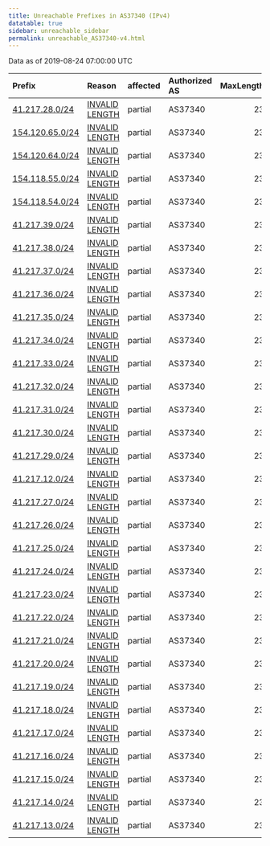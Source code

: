 ```yaml
---
title: Unreachable Prefixes in AS37340 (IPv4)
datatable: true
sidebar: unreachable_sidebar
permalink: unreachable_AS37340-v4.html
---
```


Data as of 2019-08-24 07:00:00 UTC


<div class="datatable-begin"></div>

| Prefix                                                   | Reason                                                                                                    | affected   | Authorized AS   |   MaxLength | Anchor                                           |   unreachable /24s |
|:---------------------------------------------------------|:----------------------------------------------------------------------------------------------------------|:-----------|:----------------|------------:|:-------------------------------------------------|-------------------:|
| [41.217.28.0/24](https://stat.ripe.net/41.217.28.0/24)   | [INVALID LENGTH](https://rpki-validator.ripe.net/announcement-preview?asn=AS37340&prefix=41.217.28.0/24)  | partial    | AS37340         |          23 | [AfriNIC](unreachable_AfriNIC_RPKI_Root-v4.html) |                  1 |
| [154.120.65.0/24](https://stat.ripe.net/154.120.65.0/24) | [INVALID LENGTH](https://rpki-validator.ripe.net/announcement-preview?asn=AS37340&prefix=154.120.65.0/24) | partial    | AS37340         |          23 | [AfriNIC](unreachable_AfriNIC_RPKI_Root-v4.html) |                  1 |
| [154.120.64.0/24](https://stat.ripe.net/154.120.64.0/24) | [INVALID LENGTH](https://rpki-validator.ripe.net/announcement-preview?asn=AS37340&prefix=154.120.64.0/24) | partial    | AS37340         |          23 | [AfriNIC](unreachable_AfriNIC_RPKI_Root-v4.html) |                  1 |
| [154.118.55.0/24](https://stat.ripe.net/154.118.55.0/24) | [INVALID LENGTH](https://rpki-validator.ripe.net/announcement-preview?asn=AS37340&prefix=154.118.55.0/24) | partial    | AS37340         |          23 | [AfriNIC](unreachable_AfriNIC_RPKI_Root-v4.html) |                  1 |
| [154.118.54.0/24](https://stat.ripe.net/154.118.54.0/24) | [INVALID LENGTH](https://rpki-validator.ripe.net/announcement-preview?asn=AS37340&prefix=154.118.54.0/24) | partial    | AS37340         |          23 | [AfriNIC](unreachable_AfriNIC_RPKI_Root-v4.html) |                  1 |
| [41.217.39.0/24](https://stat.ripe.net/41.217.39.0/24)   | [INVALID LENGTH](https://rpki-validator.ripe.net/announcement-preview?asn=AS37340&prefix=41.217.39.0/24)  | partial    | AS37340         |          23 | [AfriNIC](unreachable_AfriNIC_RPKI_Root-v4.html) |                  1 |
| [41.217.38.0/24](https://stat.ripe.net/41.217.38.0/24)   | [INVALID LENGTH](https://rpki-validator.ripe.net/announcement-preview?asn=AS37340&prefix=41.217.38.0/24)  | partial    | AS37340         |          23 | [AfriNIC](unreachable_AfriNIC_RPKI_Root-v4.html) |                  1 |
| [41.217.37.0/24](https://stat.ripe.net/41.217.37.0/24)   | [INVALID LENGTH](https://rpki-validator.ripe.net/announcement-preview?asn=AS37340&prefix=41.217.37.0/24)  | partial    | AS37340         |          23 | [AfriNIC](unreachable_AfriNIC_RPKI_Root-v4.html) |                  1 |
| [41.217.36.0/24](https://stat.ripe.net/41.217.36.0/24)   | [INVALID LENGTH](https://rpki-validator.ripe.net/announcement-preview?asn=AS37340&prefix=41.217.36.0/24)  | partial    | AS37340         |          23 | [AfriNIC](unreachable_AfriNIC_RPKI_Root-v4.html) |                  1 |
| [41.217.35.0/24](https://stat.ripe.net/41.217.35.0/24)   | [INVALID LENGTH](https://rpki-validator.ripe.net/announcement-preview?asn=AS37340&prefix=41.217.35.0/24)  | partial    | AS37340         |          23 | [AfriNIC](unreachable_AfriNIC_RPKI_Root-v4.html) |                  1 |
| [41.217.34.0/24](https://stat.ripe.net/41.217.34.0/24)   | [INVALID LENGTH](https://rpki-validator.ripe.net/announcement-preview?asn=AS37340&prefix=41.217.34.0/24)  | partial    | AS37340         |          23 | [AfriNIC](unreachable_AfriNIC_RPKI_Root-v4.html) |                  1 |
| [41.217.33.0/24](https://stat.ripe.net/41.217.33.0/24)   | [INVALID LENGTH](https://rpki-validator.ripe.net/announcement-preview?asn=AS37340&prefix=41.217.33.0/24)  | partial    | AS37340         |          23 | [AfriNIC](unreachable_AfriNIC_RPKI_Root-v4.html) |                  1 |
| [41.217.32.0/24](https://stat.ripe.net/41.217.32.0/24)   | [INVALID LENGTH](https://rpki-validator.ripe.net/announcement-preview?asn=AS37340&prefix=41.217.32.0/24)  | partial    | AS37340         |          23 | [AfriNIC](unreachable_AfriNIC_RPKI_Root-v4.html) |                  1 |
| [41.217.31.0/24](https://stat.ripe.net/41.217.31.0/24)   | [INVALID LENGTH](https://rpki-validator.ripe.net/announcement-preview?asn=AS37340&prefix=41.217.31.0/24)  | partial    | AS37340         |          23 | [AfriNIC](unreachable_AfriNIC_RPKI_Root-v4.html) |                  1 |
| [41.217.30.0/24](https://stat.ripe.net/41.217.30.0/24)   | [INVALID LENGTH](https://rpki-validator.ripe.net/announcement-preview?asn=AS37340&prefix=41.217.30.0/24)  | partial    | AS37340         |          23 | [AfriNIC](unreachable_AfriNIC_RPKI_Root-v4.html) |                  1 |
| [41.217.29.0/24](https://stat.ripe.net/41.217.29.0/24)   | [INVALID LENGTH](https://rpki-validator.ripe.net/announcement-preview?asn=AS37340&prefix=41.217.29.0/24)  | partial    | AS37340         |          23 | [AfriNIC](unreachable_AfriNIC_RPKI_Root-v4.html) |                  1 |
| [41.217.12.0/24](https://stat.ripe.net/41.217.12.0/24)   | [INVALID LENGTH](https://rpki-validator.ripe.net/announcement-preview?asn=AS37340&prefix=41.217.12.0/24)  | partial    | AS37340         |          23 | [AfriNIC](unreachable_AfriNIC_RPKI_Root-v4.html) |                  1 |
| [41.217.27.0/24](https://stat.ripe.net/41.217.27.0/24)   | [INVALID LENGTH](https://rpki-validator.ripe.net/announcement-preview?asn=AS37340&prefix=41.217.27.0/24)  | partial    | AS37340         |          23 | [AfriNIC](unreachable_AfriNIC_RPKI_Root-v4.html) |                  1 |
| [41.217.26.0/24](https://stat.ripe.net/41.217.26.0/24)   | [INVALID LENGTH](https://rpki-validator.ripe.net/announcement-preview?asn=AS37340&prefix=41.217.26.0/24)  | partial    | AS37340         |          23 | [AfriNIC](unreachable_AfriNIC_RPKI_Root-v4.html) |                  1 |
| [41.217.25.0/24](https://stat.ripe.net/41.217.25.0/24)   | [INVALID LENGTH](https://rpki-validator.ripe.net/announcement-preview?asn=AS37340&prefix=41.217.25.0/24)  | partial    | AS37340         |          23 | [AfriNIC](unreachable_AfriNIC_RPKI_Root-v4.html) |                  1 |
| [41.217.24.0/24](https://stat.ripe.net/41.217.24.0/24)   | [INVALID LENGTH](https://rpki-validator.ripe.net/announcement-preview?asn=AS37340&prefix=41.217.24.0/24)  | partial    | AS37340         |          23 | [AfriNIC](unreachable_AfriNIC_RPKI_Root-v4.html) |                  1 |
| [41.217.23.0/24](https://stat.ripe.net/41.217.23.0/24)   | [INVALID LENGTH](https://rpki-validator.ripe.net/announcement-preview?asn=AS37340&prefix=41.217.23.0/24)  | partial    | AS37340         |          23 | [AfriNIC](unreachable_AfriNIC_RPKI_Root-v4.html) |                  1 |
| [41.217.22.0/24](https://stat.ripe.net/41.217.22.0/24)   | [INVALID LENGTH](https://rpki-validator.ripe.net/announcement-preview?asn=AS37340&prefix=41.217.22.0/24)  | partial    | AS37340         |          23 | [AfriNIC](unreachable_AfriNIC_RPKI_Root-v4.html) |                  1 |
| [41.217.21.0/24](https://stat.ripe.net/41.217.21.0/24)   | [INVALID LENGTH](https://rpki-validator.ripe.net/announcement-preview?asn=AS37340&prefix=41.217.21.0/24)  | partial    | AS37340         |          23 | [AfriNIC](unreachable_AfriNIC_RPKI_Root-v4.html) |                  1 |
| [41.217.20.0/24](https://stat.ripe.net/41.217.20.0/24)   | [INVALID LENGTH](https://rpki-validator.ripe.net/announcement-preview?asn=AS37340&prefix=41.217.20.0/24)  | partial    | AS37340         |          23 | [AfriNIC](unreachable_AfriNIC_RPKI_Root-v4.html) |                  1 |
| [41.217.19.0/24](https://stat.ripe.net/41.217.19.0/24)   | [INVALID LENGTH](https://rpki-validator.ripe.net/announcement-preview?asn=AS37340&prefix=41.217.19.0/24)  | partial    | AS37340         |          23 | [AfriNIC](unreachable_AfriNIC_RPKI_Root-v4.html) |                  1 |
| [41.217.18.0/24](https://stat.ripe.net/41.217.18.0/24)   | [INVALID LENGTH](https://rpki-validator.ripe.net/announcement-preview?asn=AS37340&prefix=41.217.18.0/24)  | partial    | AS37340         |          23 | [AfriNIC](unreachable_AfriNIC_RPKI_Root-v4.html) |                  1 |
| [41.217.17.0/24](https://stat.ripe.net/41.217.17.0/24)   | [INVALID LENGTH](https://rpki-validator.ripe.net/announcement-preview?asn=AS37340&prefix=41.217.17.0/24)  | partial    | AS37340         |          23 | [AfriNIC](unreachable_AfriNIC_RPKI_Root-v4.html) |                  1 |
| [41.217.16.0/24](https://stat.ripe.net/41.217.16.0/24)   | [INVALID LENGTH](https://rpki-validator.ripe.net/announcement-preview?asn=AS37340&prefix=41.217.16.0/24)  | partial    | AS37340         |          23 | [AfriNIC](unreachable_AfriNIC_RPKI_Root-v4.html) |                  1 |
| [41.217.15.0/24](https://stat.ripe.net/41.217.15.0/24)   | [INVALID LENGTH](https://rpki-validator.ripe.net/announcement-preview?asn=AS37340&prefix=41.217.15.0/24)  | partial    | AS37340         |          23 | [AfriNIC](unreachable_AfriNIC_RPKI_Root-v4.html) |                  1 |
| [41.217.14.0/24](https://stat.ripe.net/41.217.14.0/24)   | [INVALID LENGTH](https://rpki-validator.ripe.net/announcement-preview?asn=AS37340&prefix=41.217.14.0/24)  | partial    | AS37340         |          23 | [AfriNIC](unreachable_AfriNIC_RPKI_Root-v4.html) |                  1 |
| [41.217.13.0/24](https://stat.ripe.net/41.217.13.0/24)   | [INVALID LENGTH](https://rpki-validator.ripe.net/announcement-preview?asn=AS37340&prefix=41.217.13.0/24)  | partial    | AS37340         |          23 | [AfriNIC](unreachable_AfriNIC_RPKI_Root-v4.html) |                  1 |

<div class="datatable-end"></div>